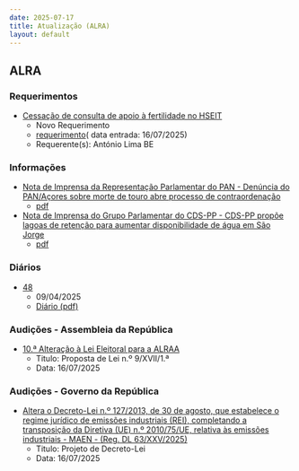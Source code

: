 ```yaml
---
date: 2025-07-17
title: Atualização (ALRA)
layout: default
---
```

## ALRA

### Requerimentos

* [Cessação de consulta de apoio à fertilidade no HSEIT](http://base.alra.pt:82/4DACTION/w_pesquisa_registo/4/8897)
  * Novo Requerimento
  * [requerimento](http://base.alra.pt:82/Doc_Req/XIIIreque387.pdf)( data entrada: 16/07/2025)
  * Requerente(s): António Lima BE

### Informações

* [Nota de Imprensa da Representação Parlamentar do PAN - Denúncia do PAN/Açores sobre morte de touro abre processo de contraordenação](http://base.alra.pt:82/4DACTION/w_pesquisa_registo/8/21921)
  * [pdf](http://base.alra.pt:82/Doc_Noticias/NI21921.pdf)
* [Nota de Imprensa do Grupo Parlamentar do CDS-PP - CDS-PP propõe lagoas de retenção para aumentar disponibilidade de água em São Jorge](http://base.alra.pt:82/4DACTION/w_pesquisa_registo/8/21922)
  * [pdf](http://base.alra.pt:82/Doc_Noticias/NI21922.pdf)

### Diários

* [48](http://base.alra.pt:82/4DACTION/w_pesquisa_registo/10/2869)
  * 09/04/2025
  * [Diário (pdf)](http://base.alra.pt:82/Diario/XIII48.pdf)

### Audições - Assembleia da República

* [10.ª Alteração à Lei Eleitoral para a ALRAA](http://base.alra.pt:82/4DACTION/w_pesquisa_registo/5/3337)
  * Titulo: Proposta de Lei n.º 9/XVII/1.ª
  * Data: 16/07/2025

### Audições - Governo da República

* [Altera o Decreto-Lei n.º 127/2013, de 30 de agosto, que estabelece o regime jurídico de emissões industriais (REI), completando a transposição da Diretiva (UE) n.º 2010/75/UE, relativa às emissões industriais - MAEN - (Reg. DL 63/XXV/2025)](http://base.alra.pt:82/4DACTION/w_pesquisa_registo/2/3336)
  * Titulo: Projeto de Decreto-Lei
  * Data: 16/07/2025
